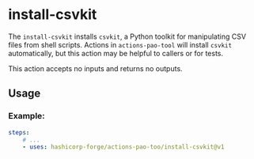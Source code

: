 # install-csvkit

The `install-csvkit` installs `csvkit`,
a Python toolkit for manipulating CSV files from shell scripts.
Actions in `actions-pao-tool` will install `csvkit` automatically,
but this action may be helpful to callers or for tests.

This action accepts no inputs and returns no outputs.

## Usage

### Example:

```yaml
steps:
    # ...
    - uses: hashicorp-forge/actions-pao-too/install-csvkit@v1
```
